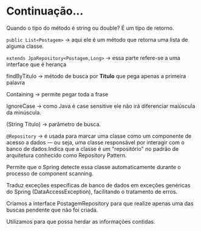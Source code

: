 # Continuação...

Quando o tipo do método é string ou double? É um tipo de retorno.

`public List<Postagem>` -> aqui ele é um método que retorna uma lista de alguma classe.

`extends JpaRepository<Postagem,Long>` -> essa parte refere-se a uma interface que é herança

findByTitulo -> método de busca por **Titulo** que pega apenas a primeira palavra

Containing -> permite pegar toda a frase

IgnoreCase -> como Java é case sensitive ele não irá diferenciar maiúscula da minúscula.

(String Titulo) -> parâmetro de busca.

`@Repository` -> é usada para marcar uma classe como um componente de acesso a dados — ou seja, uma classe responsável por interagir com o banco de dados.Indica que a classe é um "repositório" no padrão de arquitetura conhecido como Repository Pattern.

Permite que o Spring detecte essa classe automaticamente durante o processo de component scanning.

Traduz exceções específicas de banco de dados em exceções genéricas do Spring (DataAccessException), facilitando o tratamento de erros.

Criamos a interface PostagemRepository para que realize apenas uma das buscas pendente que não foi criada.

Utilizamos para que possa herdar as informações contidas.